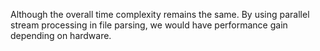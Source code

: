 Although the overall time complexity remains the same. By using parallel stream processing in file parsing, we would have performance gain depending on hardware.
